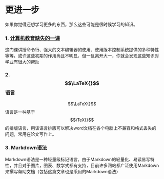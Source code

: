 # 更进一步

如果你觉得还想学习更多的东西，那么这些可能是很时候学习的知识。

### 1. [计算机教育缺失的一课](https://www.bilibili.com/video/BV1rU4y1h7Qr?share\_source=copy\_web\&vd\_source=2a0297457acd2c11f9b8d0f472be6f46)

这门课讲授命令行、强大的文本编辑器的使用、使用版本控制系统提供的多种特性等等。或许这些初期的作用尚且不明显，但一旦离开大一，你就会发现这些知识对学业有很大的帮助

### 2. $$\LaTeX{}$$语言

$$\LaTeX{}$$语言是一种基于$$\TeX{}$$的排版语言，用该语言排版可以解决word文档在各个电脑上不兼容和格式丢失的问题，常用在论文写作上。

### 3. Markdown语法

Markdown语法是一种轻量级标记语言，由于Markdown的轻量化、易读易写特性，并且对于图片，图表、数学式都有支持，目前许多网站都广泛使用Markdown来撰写帮助文档（包括这篇文章也是采用的Markdown语法）
